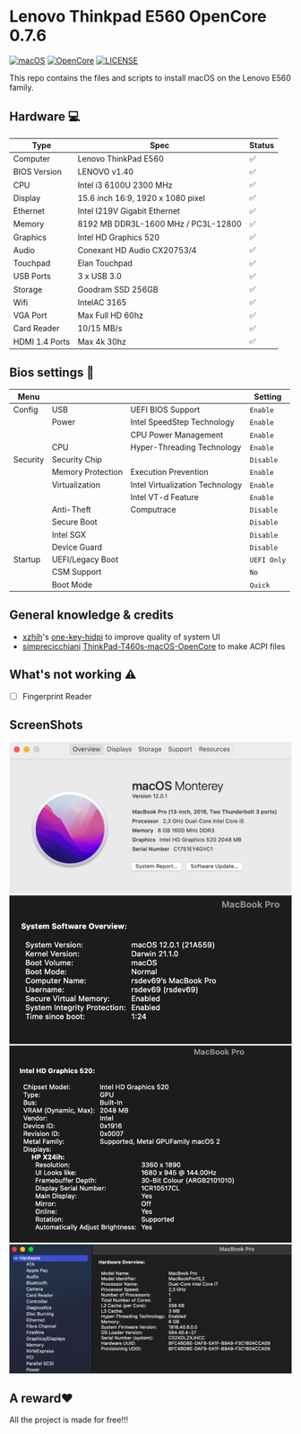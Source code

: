 # Lenovo Thinkpad E560 OpenCore 0.7.6

[![macOS](https://img.shields.io/badge/macOS-Big%20Sur-blue)](https://developer.apple.com/documentation/macos-release-notes)
[![OpenCore](https://img.shields.io/badge/OpenCore-0.7.6-green)](https://github.com/acidanthera/OpenCorePkg)
[![LICENSE](https://img.shields.io/badge/license-MIT-purple)](/LICENSE)

This repo contains the files and scripts to install macOS on the Lenovo E560 family.
 
## Hardware 💻

| Type           | Spec                                | Status|
|----------------|-------------------------------------|-------|
| Computer       | Lenovo ThinkPad E560                |   ✅  |
| BIOS Version   | LENOVO v1.40                        |   ✅  |
| CPU            | Intel i3 6100U 2300 MHz             |   ✅  |
| Display        | 15.6 inch 16:9, 1920 x 1080 pixel   |   ✅  |
| Ethernet       | Intel I219V Gigabit Ethernet        |   ✅  |
| Memory         | 8192 MB DDR3L-1600 MHz / PC3L-12800 |   ✅  |
| Graphics       | Intel HD Graphics 520               |   ✅  |
| Audio          | Conexant HD Audio CX20753/4         |   ✅  |
| Touchpad       | Elan Touchpad                       |   ✅  |
| USB Ports      | 3 x USB 3.0                         |   ✅  |
| Storage        | Goodram SSD 256GB                   |   ✅  |
| Wifi            | IntelAC 3165                       |   ✅  |
| VGA Port       | Max Full HD 60hz                    |   ✅  |
| Card Reader    | 10/15 MB/s                          |   ✅  |
| HDMI 1.4 Ports | Max 4k 30hz                         |   ✅  |

## Bios settings 💾

| Menu     |                   |                                 | Setting     |
|----------|-------------------|---------------------------------|-------------|
| Config   | USB               | UEFI BIOS Support               | `Enable `   |
|          | Power             | Intel SpeedStep Technology      | `Enable `   |
|          |                   | CPU Power Management            | `Enable `   |
|          | CPU               | Hyper-Threading Technology      | `Enable `   |
| Security | Security Chip     |                                 | `Disable `  |
|          | Memory Protection | Execution Prevention            | `Enable `   |
|          | Virtualization    | Intel Virtualization Technology | `Enable `   |
|          |                   | Intel VT-d Feature              | `Enable `   |
|          | Anti-Theft        | Computrace                      | `Disable `  |
|          | Secure Boot       |                                 | `Disable `  |
|          | Intel SGX         |                                 | `Disable `  |
|          | Device Guard      |                                 | `Disable `  |
| Startup  | UEFI/Legacy Boot  |                                 | `UEFI Only` |
|          | CSM Support       |                                 | `No`        |
|          | Boot Mode         |                                 | `Quick`     |

## General knowledge & credits

- [xzhih](https://github.com/xzhih)'s [one-key-hidpi](https://github.com/xzhih/one-key-hidpi) to improve quality of system UI
- [simprecicchiani](https://github.com/simprecicchiani) [ThinkPad-T460s-macOS-OpenCore](https://github.com/simprecicchiani/ThinkPad-T460s-macOS-OpenCore) to make ACPI files

## What's not working ⚠️

- [ ] Fingerprint Reader
## ScreenShots
 
![E560](screenshot/1.png)  
![E560](screenshot/2.png)
![E560](screenshot/3.png)
![E560](screenshot/4.png)  

## A reward❤️

All the project is made for free!!!
